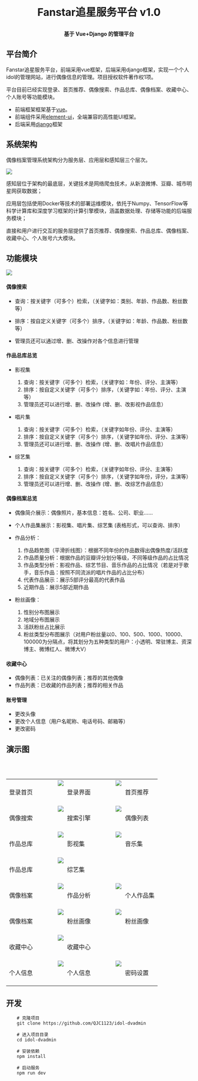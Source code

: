 
<h1 align="center" style="margin: 30px 0 30px; font-weight: bold;">Fanstar追星服务平台 v1.0</h1>

<h4 align="center">基于 Vue+Django 的管理平台</h4>

## 平台简介

Fanstar追星服务平台，前端采用vue框架，后端采用django框架，实现一个个人idol的管理网站，进行偶像信息的管理。项目授权软件著作权1项。

平台目前已经实现登录、首页推荐、偶像搜索、作品总库、偶像档案、收藏中心、个人账号等功能模块。


* 前端框架框架基于[vue](https://cn.vuejs.org/guide/introduction.html)。
* 前端组件采用[element-ui](https://www.uihtm.com/element/#/zh-CN)，全端兼容的高性能UI框架。
* 后端采用[django](https://developer.mozilla.org/zh-CN/docs/Learn/Server-side/Django)框架



## 系统架构

偶像档案管理系统架构分为服务层、应用层和感知层三个层次。

<img src="img/2.png"/>

感知层位于架构的最底层，关键技术是网络爬虫技术，从新浪微博、豆瓣、城市明星网获取数据；

应用层包括使用Docker等技术的部署运维模块，依托于Numpy、TensorFlow等科学计算库和深度学习框架的计算引擎模块，涵盖数据处理、存储等功能的后端服务模块；

直接和用户进行交互的服务层提供了首页推荐、偶像搜索、作品总库、偶像档案、收藏中心、个人账号六大模块。


## 功能模块

<img src="img/1.png"/>

#### 偶像搜索

* 查询：按关键字（可多个）检索，（关键字如：类别、年龄、作品数、粉丝数等）

* 排序：按自定义关键字（可多个）排序，（关键字如：年龄、作品数、粉丝数等）

* 管理员还可以通过增、删、改操作对各个信息进行管理


#### 作品总库总览

* 影视集
  1. 查询：按关键字（可多个）检索，（关键字如：年份、评分、主演等）
  2. 排序：按自定义关键字（可多个）排序，（关键字如：年份、评分、主演等）
  3. 管理员还可以进行增、删、改操作 (增、删、改影视作品信息）

* 唱片集
  1. 查询：按关键字（可多个）检索，（关键字如年份、评分、主演等）
  2. 排序：按自定义关键字（可多个）排序，（关键字如年份、评分、主演等）
  3. 管理员还可以进行增、删、改操作 (增、删、改唱片作品信息）

* 综艺集
  1. 查询：按关键字（可多个）检索，（关键字如年份、评分、主演等）
  2. 排序：按自定义关键字（可多个）排序，（关键字如年份，评分，主演等）
  3. 管理员还可以进行增、删、改操作 (增、删、改综艺作品信息）

#### 偶像档案总览

* 偶像简介展示：偶像照片，基本信息：姓名、公司、职业......

* 个人作品集展示：影视集、唱片集、综艺集 (表格形式，可以查询、排序）

* 作品分析：
  1. 作品趋势图（平滑折线图）：根据不同年份的作品数得出偶像热度/活跃度
  2. 作品质量分析：根据作品的豆瓣评分划分等级，不同等级作品的占比情况
  3. 作品类型分析：影视作品、综艺节目、音乐作品的占比情况（若是对于歌手，音乐作品：按照不同流派的唱片作品的占比分布）
  4. 代表作品展示：展示5部评分最高的代表作品
  5. 近期作品：展示5部近期作品

* 粉丝画像：
    1. 性别分布图展示
    2. 地域分布图展示
    3. 活跃粉丝占比展示
    4. 粉丝类型分布图展示（对用户粉丝量以0、100、500、1000、10000、100000为分隔点，将其划分为五种类型的用户：小透明、常驻博主、资深博主、微博红人、微博大V）

#### 收藏中心
* 偶像列表：已关注的偶像列表；推荐的其他偶像
* 作品列表：已收藏的作品列表；推荐的相关作品

#### 账号管理
* 更改头像
* 更改个人信息（用户名昵称、电话号码、邮箱等）
* 更改密码




## 演示图
<table>
    <tr>
        <td>登录首页</td>   
        <td>
            <img src="img/3.png"/>
            <div class="caption">&nbsp;&nbsp;&nbsp;&nbsp;&nbsp;&nbsp;&nbsp;&nbsp;&nbsp;&nbsp;&nbsp;&nbsp;&nbsp;&nbsp;&nbsp;&nbsp;&nbsp;&nbsp;登录界面</div>
        </td>
        <td>
            <img src="img/4.png"/>
            <div class="caption">&nbsp;&nbsp;&nbsp;&nbsp;&nbsp;&nbsp;&nbsp;&nbsp;&nbsp;&nbsp;&nbsp;&nbsp;&nbsp;&nbsp;&nbsp;&nbsp;&nbsp;&nbsp;首页推荐</div>
        </td>
    </tr>
    <tr>
        <td>偶像搜索</td>
        <td>
            <img src="img/9.png"/>
            <div class="caption">&nbsp;&nbsp;&nbsp;&nbsp;&nbsp;&nbsp;&nbsp;&nbsp;&nbsp;&nbsp;&nbsp;&nbsp;&nbsp;&nbsp;&nbsp;&nbsp;&nbsp;&nbsp;搜索引擎</div>
        </td>
        <td>
            <img src="img/5.png"/>
            <div class="caption">&nbsp;&nbsp;&nbsp;&nbsp;&nbsp;&nbsp;&nbsp;&nbsp;&nbsp;&nbsp;&nbsp;&nbsp;&nbsp;&nbsp;&nbsp;&nbsp;&nbsp;&nbsp;偶像列表</div>
        </td>
    </tr>
    <tr>
        <td>作品总库</td>
        <td>
            <img src="img/6.png"/>
            <div class="caption">&nbsp;&nbsp;&nbsp;&nbsp;&nbsp;&nbsp;&nbsp;&nbsp;&nbsp;&nbsp;&nbsp;&nbsp;&nbsp;&nbsp;&nbsp;&nbsp;&nbsp;&nbsp;影视集</div>
        </td>
        <td>
            <img src="img/7.png"/>
            <div class="caption">&nbsp;&nbsp;&nbsp;&nbsp;&nbsp;&nbsp;&nbsp;&nbsp;&nbsp;&nbsp;&nbsp;&nbsp;&nbsp;&nbsp;&nbsp;&nbsp;&nbsp;&nbsp;音乐集</div>
        </td>
    </tr>
     <tr>
        <td>作品总库</td>
        <td>
            <img src="img/8.png"/>
            <div class="caption">&nbsp;&nbsp;&nbsp;&nbsp;&nbsp;&nbsp;&nbsp;&nbsp;&nbsp;&nbsp;&nbsp;&nbsp;&nbsp;&nbsp;&nbsp;&nbsp;&nbsp;&nbsp;综艺集</div>
        </td>
    </tr>
    <tr>
        <td>偶像档案</td>
        <td>
            <img src="img/10.png"/>
            <div class="caption">&nbsp;&nbsp;&nbsp;&nbsp;&nbsp;&nbsp;&nbsp;&nbsp;&nbsp;&nbsp;&nbsp;&nbsp;&nbsp;&nbsp;&nbsp;&nbsp;&nbsp;&nbsp;作品分析</div>
        </td>
        <td>
            <img src="img/13.png"/>
            <div class="caption">&nbsp;&nbsp;&nbsp;&nbsp;&nbsp;&nbsp;&nbsp;&nbsp;&nbsp;&nbsp;&nbsp;&nbsp;&nbsp;&nbsp;&nbsp;&nbsp;&nbsp;&nbsp;个人作品集</div>
        </td>
    </tr>
    <tr>
        <td>偶像档案</td>
         <td>
            <img src="img/11.png"/>
            <div class="caption">&nbsp;&nbsp;&nbsp;&nbsp;&nbsp;&nbsp;&nbsp;&nbsp;&nbsp;&nbsp;&nbsp;&nbsp;&nbsp;&nbsp;&nbsp;&nbsp;&nbsp;&nbsp;粉丝画像</div>
        </td>
        <td>
            <img src="img/12.png"/>
            <div class="caption">&nbsp;&nbsp;&nbsp;&nbsp;&nbsp;&nbsp;&nbsp;&nbsp;&nbsp;&nbsp;&nbsp;&nbsp;&nbsp;&nbsp;&nbsp;&nbsp;&nbsp;&nbsp;粉丝画像</div>
        </td>
    </tr>
    <tr>
        <td>收藏中心</td>
        <td>
            <img src="img/14.png"/>
            <div class="caption">&nbsp;&nbsp;&nbsp;&nbsp;&nbsp;&nbsp;&nbsp;&nbsp;&nbsp;&nbsp;&nbsp;&nbsp;&nbsp;&nbsp;&nbsp;&nbsp;&nbsp;&nbsp;收藏中心</div>
        </td>
    </tr>
    <tr>
        <td>个人信息</td>
        <td>
            <img src="img/15.png"/>
            <div class="caption">&nbsp;&nbsp;&nbsp;&nbsp;&nbsp;&nbsp;&nbsp;&nbsp;&nbsp;&nbsp;&nbsp;&nbsp;&nbsp;&nbsp;&nbsp;&nbsp;&nbsp;&nbsp;个人信息</div>
        </td>
        <td>
            <img src="img/16.png"/>
            <div class="caption">&nbsp;&nbsp;&nbsp;&nbsp;&nbsp;&nbsp;&nbsp;&nbsp;&nbsp;&nbsp;&nbsp;&nbsp;&nbsp;&nbsp;&nbsp;&nbsp;&nbsp;&nbsp;密码设置</div>
        </td>
    </tr>

</table>


  
  
  
  

## 开发

        # 克隆项目
        git clone https://github.com/QJC1123/idol-dvadmin

        # 进入项目目录
        cd idol-dvadmin

        # 安装依赖
        npm install

        # 启动服务
        npm run dev
